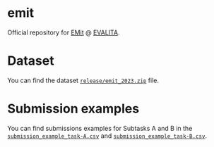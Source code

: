 # emit
Official repository for [EMit](http://www.di.unito.it/~tutreeb/emit23/index.html) @ [EVALITA](https://www.evalita.it/campaigns/evalita-2023/).


# Dataset
You can find the dataset [`release/emit_2023.zip`](release/emit_2023.zip) file.

# Submission examples
You can find submissions examples for Subtasks A and B in the [`submission_example_task-A.csv`](submission_example_task-A.csv) and [`submission_example_task-B.csv`](submission_example_task-B.csv).